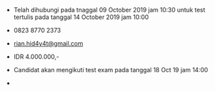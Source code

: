 - Telah dihubungi pada tnaggal 09 October 2019 jam 10:30 untuk test tertulis pada tanggal 14 October 2019 jam 10:00

- 0823 8770 2373

- rian.hid4y4t@gmail.com

- IDR 4.000.000,-

- Candidat akan mengikuti test exam pada tanggal 18 Oct 19 jam 14:00

- 
